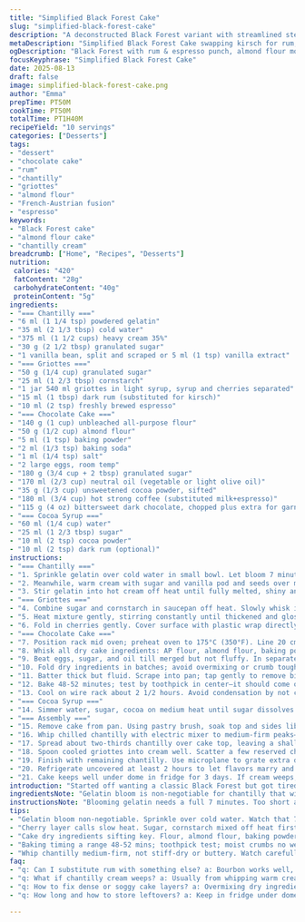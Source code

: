 ```yaml
---
title: "Simplified Black Forest Cake"
slug: "simplified-black-forest-cake"
description: "A deconstructed Black Forest variant with streamlined steps, swapping kirsch for rum and adding espresso notes for depth. Reduced sugar and replaced some wheat flour with almond flour for moisture and texture contrast. Cooling and resting times adjusted slightly, focusing on sensory cues over clocks. Emphasis on flexible assembly, vibrancy of griottes balanced by bittersweet chocolate, and a stabilized vanilla chantilly that won’t weep. Makes a rich, moist cake with layers that hold well but remain tender. Suitable for those avoiding nuts originally but now with mild almond flavor. Technique tips for even baking, avoiding grainy cream, and quick fixes for softer-than-expected batter."
metaDescription: "Simplified Black Forest Cake swapping kirsch for rum, almond flour for moisture, espresso in cherry layer, stabilized chantilly, rich bittersweet chocolate, deep flavor layers."
ogDescription: "Black Forest with rum & espresso punch, almond flour moisture, gelatin-stabilized chantilly, cherry griottes thickened. Layers hold but stay tender, rustic rich notes."
focusKeyphrase: "Simplified Black Forest Cake"
date: 2025-08-13
draft: false
image: simplified-black-forest-cake.png
author: "Emma"
prepTime: PT50M
cookTime: PT50M
totalTime: PT1H40M
recipeYield: "10 servings"
categories: ["Desserts"]
tags:
- "dessert"
- "chocolate cake"
- "rum"
- "chantilly"
- "griottes"
- "almond flour"
- "French-Austrian fusion"
- "espresso"
keywords:
- "Black Forest cake"
- "almond flour cake"
- "chantilly cream"
breadcrumb: ["Home", "Recipes", "Desserts"]
nutrition: 
 calories: "420"
 fatContent: "28g"
 carbohydrateContent: "40g"
 proteinContent: "5g"
ingredients:
- "=== Chantilly ==="
- "6 ml (1 1/4 tsp) powdered gelatin"
- "35 ml (2 1/3 tbsp) cold water"
- "375 ml (1 1/2 cups) heavy cream 35%"
- "30 g (2 1/2 tbsp) granulated sugar"
- "1 vanilla bean, split and scraped or 5 ml (1 tsp) vanilla extract"
- "=== Griottes ==="
- "50 g (1/4 cup) granulated sugar"
- "25 ml (1 2/3 tbsp) cornstarch"
- "1 jar 540 ml griottes in light syrup, syrup and cherries separated"
- "15 ml (1 tbsp) dark rum (substituted for kirsch)"
- "10 ml (2 tsp) freshly brewed espresso"
- "=== Chocolate Cake ==="
- "140 g (1 cup) unbleached all-purpose flour"
- "50 g (1/2 cup) almond flour"
- "5 ml (1 tsp) baking powder"
- "2 ml (1/3 tsp) baking soda"
- "1 ml (1/4 tsp) salt"
- "2 large eggs, room temp"
- "180 g (3/4 cup + 2 tbsp) granulated sugar"
- "170 ml (2/3 cup) neutral oil (vegetable or light olive oil)"
- "35 g (1/3 cup) unsweetened cocoa powder, sifted"
- "180 ml (3/4 cup) hot strong coffee (substituted milk+espresso)"
- "115 g (4 oz) bittersweet dark chocolate, chopped plus extra for garnish"
- "=== Cocoa Syrup ==="
- "60 ml (1/4 cup) water"
- "25 ml (1 2/3 tbsp) sugar"
- "10 ml (2 tsp) cocoa powder"
- "10 ml (2 tsp) dark rum (optional)"
instructions:
- "=== Chantilly ==="
- "1. Sprinkle gelatin over cold water in small bowl. Let bloom 7 minutes. Should look spongy but dispersed, not watery."
- "2. Meanwhile, warm cream with sugar and vanilla pod and seeds over medium heat. Just dissolve sugar, little bubble around edges. Remove vanilla pod promptly; don't let cream boil or scald or it’ll curdle."
- "3. Stir gelatin into hot cream off heat until fully melted, shiny and smooth. Pour into shallow dish; cover surface directly with plastic wrap. Cool at room temp 15 minutes, then chill minimum 3 hours or ideally overnight for stability. Avoid whipping warm cream or it won’t keep shape."
- "=== Griottes ==="
- "4. Combine sugar and cornstarch in saucepan off heat. Slowly whisk in cherry syrup until no lumps remain."
- "5. Heat mixture gently, stirring constantly until thickened and glossy, around small bubbles but not rolling boil. Remove from heat. Stir in rum and espresso. Let cool fully—thickness should hold but still spoonable."
- "6. Fold in cherries gently. Cover surface with plastic wrap directly to prevent skin. Refrigerate at least 2 hours. Before use, fold lightly to loosen but keep cherries intact."
- "=== Chocolate Cake ==="
- "7. Position rack mid oven; preheat oven to 175°C (350°F). Line 20 cm (8 inch) springform pan base with parchment. Oil sides lightly or spray to ease release."
- "8. Whisk all dry cake ingredients: AP flour, almond flour, baking powder, baking soda, salt—combine well and sift bitter cocoa to incorporate air."
- "9. Beat eggs, sugar, and oil till merged but not fluffy. In separate bowl, whisk hot coffee with cocoa until dissolved. Pour cocoa coffee into egg mix; stir gently to combine."
- "10. Fold dry ingredients in batches; avoid overmixing or crumb toughens. Fold chopped chocolate last—best if room temp."
- "11. Batter thick but fluid. Scrape into pan; tap gently to remove big air bubbles."
- "12. Bake 48-52 minutes; test by toothpick in center—it should come out with moist crumbs but not wet batter. Cake springs back when lightly pressed top-center."
- "13. Cool on wire rack about 2 1/2 hours. Avoid condensation by not covering hot cake. Trim dome if needed for level surface."
- "=== Cocoa Syrup ==="
- "14. Simmer water, sugar, cocoa on medium heat until sugar dissolves. Off heat, stir in rum. Let cool to lukewarm for brushing."
- "=== Assembly ==="
- "15. Remove cake from pan. Using pastry brush, soak top and sides liberally with cocoa syrup. A moist crumb absorbs better; don’t skimp or layers dry."
- "16. Whip chilled chantilly with electric mixer to medium-firm peaks—stiff but not grainy. Overwhip turns buttery, so watch closely."
- "17. Spread about two-thirds chantilly over cake top, leaving a shallow well in center for cherries."
- "18. Spoon cooled griottes into cream well. Scatter a few reserved cherries on top for rustic look."
- "19. Finish with remaining chantilly. Use microplane to grate extra dark chocolate flakes over cream—adds texture and visual punch."
- "20. Refrigerate uncovered at least 2 hours to let flavors marry and cream set. Serve cold but not ice-cold to avoid flavor dulling."
- "21. Cake keeps well under dome in fridge for 3 days. If cream weeps, gently stir, and pat dry with paper towel before serving."
introduction: "Started off wanting a classic Black Forest but got tired of fiddling with kirsch and delicate cream blunders. Dropped kirsch for dark rum, added espresso punch in the cherry layer—deepens the bittersweet. Trimmed sugar out here and there; nobody wants a sugar coma after dessert. Switched half the flour for almond meal—more moisture, nuttiness without whole nuts (allergy heads up). Learned the hard way that cream needs serious chilling and gelatin bloom, or it falls flat.Deals with real kitchen times - watch the crackle on cake top, thickened cherry syrup sheen, the thick but spreadable chantilly peaks. No blind timing. Mine holds together even on hot days with perfect softness and chocolate punch. The splash of coffee in batter scales back fudgy heaviness, makes crumb sing. The layers separate but come together with every bite. A black forest, a little wild, a little twisted."
ingredientsNote: "Gelatin bloom is non-negotiable for chantilly that will hold. Don’t skip or cream ends flat and cursory if whipped. Vanilla bean gives eyes and aroma; vanilla extract works but less aromatic. Rum and espresso replace kirsch and infuse richer complexity. Cornstarch for cherries keeps that glossy jam texture that clings but isn’t stiff jelly. Almond flour in cake makes crumb tender but watch for rise. Too much and it sags; sift well with dry flour components. Hot coffee substitutes milk for depth—if no espresso, hot brewed coffee plus a pinch of instant espresso powder works. Use bittersweet chocolate, minimum 60% cacao, to balance sweetness but avoid overpowering bitter. Cocoa syrup brush is key for moist crumb, don’t dry out cake or layers won’t meld. Can sub rum with bourbon in a pinch; flavor shifts but still rich."
instructionsNote: "Blooming gelatin needs a full 7 minutes. Too short and you’ll have clumps, too long and it thickens beyond use. Heating the cream just to dissolve sugar—avoid boiling, watch edges for tiny bubbles escaping. Vanilla pod removal is essential before adding gelatin to prevent bitterness. Keep cherry syrup cold for better control on thickening; constant stirring avoids lumped corn starch. Griottes chilled thoroughly hold better without weeping or separation. Whisk egg, sugar, oil just enough no overaeration—suppresses cracking. Cocoa and coffee must be hot enough to melt cocoa powder fully but not so hot to cook eggs when added. Fold dry to avoid tough gluten; careful with almond flour to not weigh down cake. Bake near rack center for even heat; toothpick test best judge. For chantilly, medium stiff peaks mean when you lift whisk, the cream holds shape but folds naturally. Layer assembly benefits from resting so surfaces don’t slip. Brush syrup generously especially on cake top cracks or open crumb. Grating chocolate last minute gives fresh aromatic hit. Serve chilled but not fridge cold, flavors bloom better near room temp."
tips:
- "Gelatin bloom non-negotiable. Sprinkle over cold water. Watch that 7-minute window precisely. Too short means clumps, too long jellified mess. Warm cream gently, no boiling. Sugar just melted feels small bubbles at edge, vanilla pod out before gelatin. Stir gelatin in off heat. Cool under plastic wrap to avoid skin. Chill multiple hours. Whip only chilled cream or will not hold shape."
- "Cherry layer calls slow heat. Sugar, cornstarch mixed off heat first; prevents lumps. Add syrup gradual, whisk constantly. Heat just to small bubbles, no rolling boil. Take off promptly. Stir in rum and espresso last. Cool fully until thick but spoonable. Fold in cherries gently, keep shape. Cover surface with plastic direct to avoid skin. Refrigerate minimum 2 hours. Fold lightly before use; loosen, not break."
- "Cake dry ingredients sifting key. Flour, almond flour, baking powder, baking soda, salt, plus sift cocoa last. Whisk eggs, sugar, oil to merged mostly, not fluffy. Cocoa + hot coffee must melt cocoa fully but cool enough not to cook eggs when added. Fold dry gently in batches. Chopped chocolate folded in last to avoid clumping. Batter thick but fluid. Tap pan to remove air bubbles before baking."
- "Baking timing a range 48-52 mins; toothpick test; moist crumbs no wet batter key. Cake springs back to light finger press on dome center. Cool uncovered on wire rack—avoid condensation or soggy bottom/sides. Level dome if needed for even layers. Syrup brush liberally all over cake top + sides to keep crumb moist. Use warmed cocoa syrup cooled to lukewarm; chocolate syrup keeps layers melding and moist."
- "Whip chantilly medium-firm, not stiff-dry or buttery. Watch carefully. Spread about two-thirds chantilly over cake top, leave shallow well for griottes. Spoon cooled griottes gently into cream well, scatter reserved cherries atop for rustic look. Finish with remaining chantilly. Microplane fresh dark chocolate flakes on top for texture and aroma. Chill uncovered 2+ hours for flavors to marry, cream to stabilize; serve cold but avoid fridge-chilly to keep flavor alive."
faq:
- "q: Can I substitute rum with something else? a: Bourbon works well, flavor shifts a bit darker, still rich. If no alcohol, try cherry juice concentrate but skip for less tang. Rum adds warmth and depth. Adjust sugar if substitute too."
- "q: What if chantilly cream weeps? a: Usually from whipping warm cream or skipped gelatin bloom. Chill cream very well. Gelatin bloom 7 minutes exact, stir in off heat for smooth mix. If weeping starts, stir and pat dry. Refrigerate uncovered helps skin form."
- "q: How to fix dense or soggy cake layers? a: Overmixing dry ingredients toughens crumb. Fold gently. Too much almond flour weighs down batter; sift well. Baking too hot causes dome crack but underbake causes sogginess inside. Use toothpick test carefully for moist crumbs not wet batter."
- "q: How long and how to store leftovers? a: Keep in fridge under dome or cover for up to 3 days. If cream weeps on storage, stir gently and blot excess moisture. Let sit 20-30 mins at room temp before serving to wake flavors. Avoid freezing, cream texture suffers."

---
```

